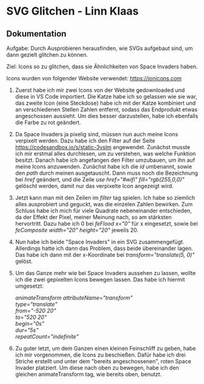 # SVG Glitchen - Linn Klaas
## Dokumentation

Aufgabe: Durch Ausprobieren herausfinden, wie SVGs aufgebaut sind, um dann gezielt glitchen zu können.

Ziel: Icons so zu glitchen, dass sie Ähnlichkeiten von Space Invaders haben.

Icons wurden von folgender Website verwendet: https://ionicons.com

1. Zuerst habe ich mir zwei Icons von der Website gedownloaded und diese in VS Code importiert. Die Katze habe ich so gelassen wie sie war, das zweite Icon (eine Steckdose) habe ich mit der Katze kombiniert und an verschiedenen Stellen Zahlen entfernt, sodass das Endprodukt etwas angeschossen aussieht. Um dies besser darzustellen, habe ich ebenfalls die Farbe zu rot geändert.

2. Da Space Invaders ja pixelig sind, müssen nun auch meine Icons verpixelt werden. Dazu habe ich den Filter auf der Seite https://codesandbox.io/s/static-3yslm angewendet. Zunächst musste ich mir erstmal alles durchlesen, um zu verstehen, was welche Funktion besitzt. Danach habe ich angefangen den Filter umzubauen, um ihn auf meine Icons anzuwenden. Zunächst habe ich die *id* umbenannt, sowie den *path* durch meinen ausgetauscht. Dann muss noch die Bezeichnung bei *href* geändert, und die Zeile *use href="#wifi" fill="rgb(255,0,0)"* gelöscht werden, damit nur das verpixelte Icon angezeigt wird.

3. Jetzt kann man mit den Zeilen im *filter* tag spielen. Ich habe so ziemlich alles ausprobiert und geguckt, was die einzelen Zahlen bewirken. Zum Schluss habe ich mich für viele Quadrate nebeneinander entschieden, da der Effekt der Pixel, meiner Meinung nach, so am stärksten hervortritt. Dazu habe ich 0 bei *feFlood x="0"* für x eingesetzt, sowie bei *feComposite width="20" height="20"* jeweils 20.

4. Nun habe ich beide "Space Invaders" in ein SVG zusammengefügt. Allerdings hatte ich dann das Problem, dass beide übereinander lagen. Das habe ich dann mit der x-Koordinate bei *transform="translate(5, 0)"* gelöst.

5. Um das Ganze mehr wie bei Space Invaders aussehen zu lassen, wollte ich die zwei gepixelten Icons bewegen lassen. Das habe ich hiermit umgesetzt:

   *animateTransform attributeName="transform"  
type="translate"  
from="-520 20"  
to="520 20"  
begin="0s"  
dur="5s"  
repeatCount="indefinite"*

6. Zu guter letzt, um dem Ganzen einen kleinen Feinschliff zu geben, habe ich mir vorgenommen, die Icons zu beschießen. Dafür habe ich drei Striche erstellt und unter dem "bereits angeschossenen", roten Space Invader platziert. Um diese nach oben zu bewegen, habe ich den gleichen animateTransform tag, wie bereits oben, benutzt.